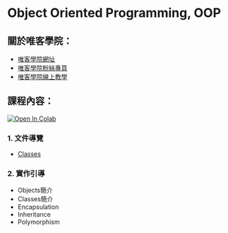 # Object Oriented Programming, OOP

## 關於唯客學院：

* [唯客學院網址](https://www.vcdemy.com)
* [唯客學院粉絲專頁](https://www.facebook.com/vcdemy/)
* [唯客學院線上教學](https://khpy.teachable.com)

## 課程內容：

[![Open In Colab](https://colab.research.google.com/assets/colab-badge.svg)](https://colab.research.google.com/github/vcdemy/oop/)

### 1. 文件導覽

* [Classes](https://docs.python.org/3/tutorial/classes.html)

### 2. 實作引導

* Objects簡介
* Classes簡介
* Encapsulation
* Inheritance
* Polymorphism

